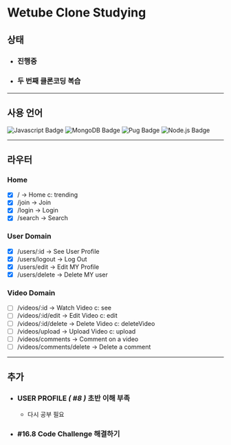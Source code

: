 # Wetube Clone Studying

## 상태
* ### 진행중
* ### 두 번째 클론코딩 복습

<hr>

## 사용 언어

![Javascript Badge](https://img.shields.io/badge/-Javascript-%23F7DF1E)
![MongoDB Badge](https://img.shields.io/badge/-MongoDB-%2347A248)
![Pug Badge](https://img.shields.io/badge/-Pug-%23A86454)
![Node.js Badge](https://img.shields.io/badge/-Node.js-%23339933)

<hr>

## 라우터 
### **Home**
  + [x] / -> Home c: trending
  + [x] /join -> Join
  + [x] /login -> Login
  + [x] /search -> Search
### **User Domain**
  + [x] /users/:id -> See User Profile
  + [x] /users/logout -> Log Out
  + [x] /users/edit -> Edit MY Profile
  + [x] /users/delete -> Delete MY user
### **Video Domain**
  + [ ] /videos/:id -> Watch Video c: see
  + [ ] /videos/:id/edit -> Edit Video c: edit
  + [ ] /videos/:id/delete -> Delete Video c: deleteVideo
  + [ ] /videos/upload -> Upload Video c: upload
  + [ ] /videos/comments -> Comment on a video
  + [ ] /videos/comments/delete -> Delete a comment

<hr>

## 추가

* ### USER PROFILE *( #8 )* 초반 이해 부족
  * 다시 공부 필요
* ### #16.8 Code Challenge 해결하기